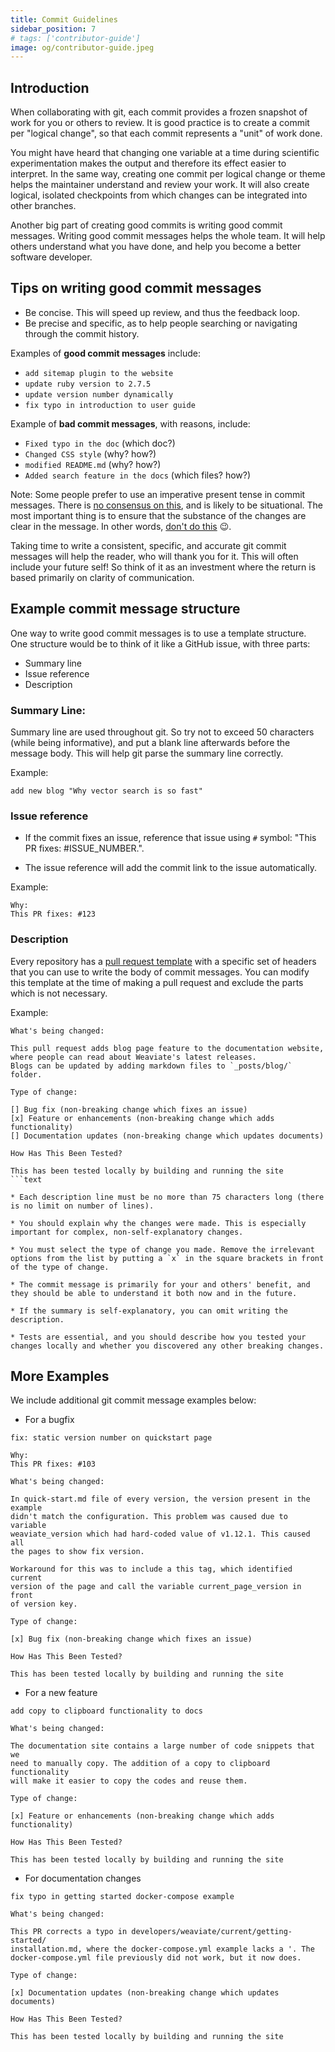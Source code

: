```yaml
---
title: Commit Guidelines
sidebar_position: 7
# tags: ['contributor-guide']
image: og/contributor-guide.jpeg
---
```

## Introduction

When collaborating with git, each commit provides a frozen snapshot of work for you or others to review. It is good practice is to create a commit per "logical change", so that each commit represents a "unit" of work done. 

You might have heard that changing one variable at a time during scientific experimentation makes the output and therefore its effect easier to interpret. In the same way, creating one commit per logical change or theme helps the maintainer understand and review your work. It will also create logical, isolated checkpoints from which changes can be integrated into other branches.

Another big part of creating good commits is writing good commit messages. Writing good commit messages helps the whole team. It will help others understand what you have done, and help you become a better software developer.

## Tips on writing good commit messages

* Be concise. This will speed up review, and thus the feedback loop.
* Be precise and specific, as to help people searching or navigating through the commit history. 

Examples of **good commit messages** include:

* `add sitemap plugin to the website`
* `update ruby version to 2.7.5`
* `update version number dynamically`
* `fix typo in introduction to user guide`

Example of **bad commit messages**, with reasons, include:

* `Fixed typo in the doc` (which doc?)
* `Changed CSS style` (why? how?)
* `modified README.md` (why? how?)
* `Added search feature in the docs` (which files? how?)

Note: Some people prefer to use an imperative present tense in commit messages. There is [no consensus on this](https://stackoverflow.com/questions/3580013/should-i-use-past-or-present-tense-in-git-commit-messages), and is likely to be situational. The most important thing is to ensure that the substance of the changes are clear in the message. In other words, [don't do this](https://xkcd.com/1296/) 😉. 

Taking time to write a consistent, specific, and accurate git commit messages will help the reader, who will thank you for it. This will often include your future self! So think of it as an investment where the return is based primarily on clarity of communication.

## Example commit message structure

One way to write good commit messages is to use a template structure. One structure would be to think of it like a GitHub issue, with three parts:

* Summary line
* Issue reference
* Description

### Summary Line:

Summary line are used throughout git. So try not to exceed 50 characters (while being informative), and put a blank line afterwards before the message body. This will help git parse the summary line correctly.

Example:

```text
add new blog "Why vector search is so fast"
```

### Issue reference

* If the commit fixes an issue, reference that issue using `#` symbol: "This PR fixes: #ISSUE_NUMBER.".

* The issue reference will add the commit link to the issue automatically.

Example:

```text
Why:
This PR fixes: #123
```

### Description

Every repository has a [pull request template](https://github.com/semi-technologies/weaviate-io/blob/main/.github/PULL_REQUEST_TEMPLATE.md) with a specific set of headers that you can use to write the body of commit messages. You can modify this template at the time of making a pull request and exclude the parts which is not necessary.

Example:

```text
What's being changed:

This pull request adds blog page feature to the documentation website, 
where people can read about Weaviate's latest releases. 
Blogs can be updated by adding markdown files to `_posts/blog/` folder.

Type of change:

[] Bug fix (non-breaking change which fixes an issue)
[x] Feature or enhancements (non-breaking change which adds functionality)
[] Documentation updates (non-breaking change which updates documents)

How Has This Been Tested?

This has been tested locally by building and running the site
```text

* Each description line must be no more than 75 characters long (there is no limit on number of lines).

* You should explain why the changes were made. This is especially important for complex, non-self-explanatory changes.

* You must select the type of change you made. Remove the irrelevant options from the list by putting a `x` in the square brackets in front of the type of change.

* The commit message is primarily for your and others' benefit, and they should be able to understand it both now and in the future.

* If the summary is self-explanatory, you can omit writing the description.

* Tests are essential, and you should describe how you tested your changes locally and whether you discovered any other breaking changes.
```

## More Examples
We include additional git commit message examples below:

* For a bugfix

```text
fix: static version number on quickstart page

Why:
This PR fixes: #103

What's being changed:

In quick-start.md file of every version, the version present in the example 
didn't match the configuration. This problem was caused due to variable 
weaviate_version which had hard-coded value of v1.12.1. This caused all 
the pages to show fix version.

Workaround for this was to include a this tag, which identified current 
version of the page and call the variable current_page_version in front 
of version key.

Type of change:

[x] Bug fix (non-breaking change which fixes an issue)

How Has This Been Tested?

This has been tested locally by building and running the site
```

* For a new feature

```text
add copy to clipboard functionality to docs

What's being changed:

The documentation site contains a large number of code snippets that we 
need to manually copy. The addition of a copy to clipboard functionality 
will make it easier to copy the codes and reuse them.

Type of change:

[x] Feature or enhancements (non-breaking change which adds functionality)

How Has This Been Tested?

This has been tested locally by building and running the site
```

* For documentation changes

```text
fix typo in getting started docker-compose example

What's being changed:

This PR corrects a typo in developers/weaviate/current/getting-started/
installation.md, where the docker-compose.yml example lacks a '. The 
docker-compose.yml file previously did not work, but it now does.

Type of change:

[x] Documentation updates (non-breaking change which updates documents)

How Has This Been Tested?

This has been tested locally by building and running the site
```